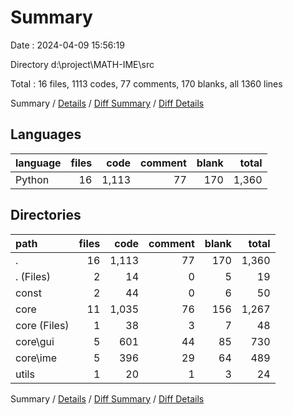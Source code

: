 # Summary

Date : 2024-04-09 15:56:19

Directory d:\\project\\MATH-IME\\src

Total : 16 files,  1113 codes, 77 comments, 170 blanks, all 1360 lines

Summary / [Details](details.md) / [Diff Summary](diff.md) / [Diff Details](diff-details.md)

## Languages
| language | files | code | comment | blank | total |
| :--- | ---: | ---: | ---: | ---: | ---: |
| Python | 16 | 1,113 | 77 | 170 | 1,360 |

## Directories
| path | files | code | comment | blank | total |
| :--- | ---: | ---: | ---: | ---: | ---: |
| . | 16 | 1,113 | 77 | 170 | 1,360 |
| . (Files) | 2 | 14 | 0 | 5 | 19 |
| const | 2 | 44 | 0 | 6 | 50 |
| core | 11 | 1,035 | 76 | 156 | 1,267 |
| core (Files) | 1 | 38 | 3 | 7 | 48 |
| core\\gui | 5 | 601 | 44 | 85 | 730 |
| core\\ime | 5 | 396 | 29 | 64 | 489 |
| utils | 1 | 20 | 1 | 3 | 24 |

Summary / [Details](details.md) / [Diff Summary](diff.md) / [Diff Details](diff-details.md)